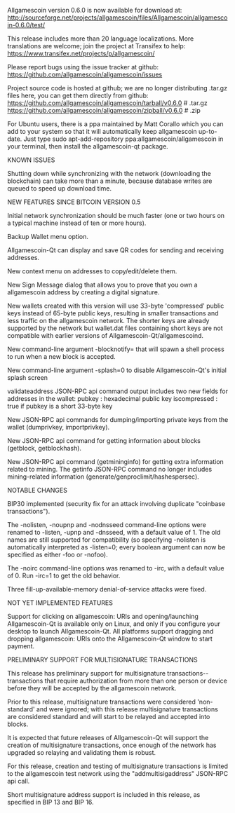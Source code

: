 Allgamescoin version 0.6.0 is now available for download at:
http://sourceforge.net/projects/allgamescoin/files/Allgamescoin/allgamescoin-0.6.0/test/

This release includes more than 20 language localizations.
More translations are welcome; join the
project at Transifex to help:
https://www.transifex.net/projects/p/allgamescoin/

Please report bugs using the issue tracker at github:
https://github.com/allgamescoin/allgamescoin/issues

Project source code is hosted at github; we are no longer
distributing .tar.gz files here, you can get them
directly from github:
https://github.com/allgamescoin/allgamescoin/tarball/v0.6.0  # .tar.gz
https://github.com/allgamescoin/allgamescoin/zipball/v0.6.0  # .zip

For Ubuntu users, there is a ppa maintained by Matt Corallo which
you can add to your system so that it will automatically keep
allgamescoin up-to-date.  Just type
sudo apt-add-repository ppa:allgamescoin/allgamescoin
in your terminal, then install the allgamescoin-qt package.


KNOWN ISSUES

Shutting down while synchronizing with the network
(downloading the blockchain) can take more than a minute,
because database writes are queued to speed up download
time.


NEW FEATURES SINCE BITCOIN VERSION 0.5

Initial network synchronization should be much faster
(one or two hours on a typical machine instead of ten or more
hours).

Backup Wallet menu option.

Allgamescoin-Qt can display and save QR codes for sending
and receiving addresses.

New context menu on addresses to copy/edit/delete them.

New Sign Message dialog that allows you to prove that you
own a allgamescoin address by creating a digital
signature.

New wallets created with this version will
use 33-byte 'compressed' public keys instead of
65-byte public keys, resulting in smaller
transactions and less traffic on the allgamescoin
network. The shorter keys are already supported
by the network but wallet.dat files containing
short keys are not compatible with earlier
versions of Allgamescoin-Qt/allgamescoind.

New command-line argument -blocknotify=<command>
that will spawn a shell process to run <command> 
when a new block is accepted.

New command-line argument -splash=0 to disable
Allgamescoin-Qt's initial splash screen

validateaddress JSON-RPC api command output includes
two new fields for addresses in the wallet:
pubkey : hexadecimal public key
iscompressed : true if pubkey is a short 33-byte key

New JSON-RPC api commands for dumping/importing
private keys from the wallet (dumprivkey, importprivkey).

New JSON-RPC api command for getting information about
blocks (getblock, getblockhash).

New JSON-RPC api command (getmininginfo) for getting
extra information related to mining. The getinfo
JSON-RPC command no longer includes mining-related
information (generate/genproclimit/hashespersec).



NOTABLE CHANGES

BIP30 implemented (security fix for an attack involving
duplicate "coinbase transactions").

The -nolisten, -noupnp and -nodnsseed command-line
options were renamed to -listen, -upnp and -dnsseed,
with a default value of 1. The old names are still
supported for compatibility (so specifying -nolisten
is automatically interpreted as -listen=0; every
boolean argument can now be specified as either
-foo or -nofoo).

The -noirc command-line options was renamed to
-irc, with a default value of 0. Run -irc=1 to
get the old behavior.

Three fill-up-available-memory denial-of-service
attacks were fixed.


NOT YET IMPLEMENTED FEATURES

Support for clicking on allgamescoin: URIs and
opening/launching Allgamescoin-Qt is available only on Linux,
and only if you configure your desktop to launch
Allgamescoin-Qt. All platforms support dragging and dropping
allgamescoin: URIs onto the Allgamescoin-Qt window to start
payment.


PRELIMINARY SUPPORT FOR MULTISIGNATURE TRANSACTIONS

This release has preliminary support for multisignature
transactions-- transactions that require authorization
from more than one person or device before they
will be accepted by the allgamescoin network.

Prior to this release, multisignature transactions
were considered 'non-standard' and were ignored;
with this release multisignature transactions are
considered standard and will start to be relayed
and accepted into blocks.

It is expected that future releases of Allgamescoin-Qt
will support the creation of multisignature transactions,
once enough of the network has upgraded so relaying
and validating them is robust.

For this release, creation and testing of multisignature
transactions is limited to the allgamescoin test network using
the "addmultisigaddress" JSON-RPC api call.

Short multisignature address support is included in this
release, as specified in BIP 13 and BIP 16.
